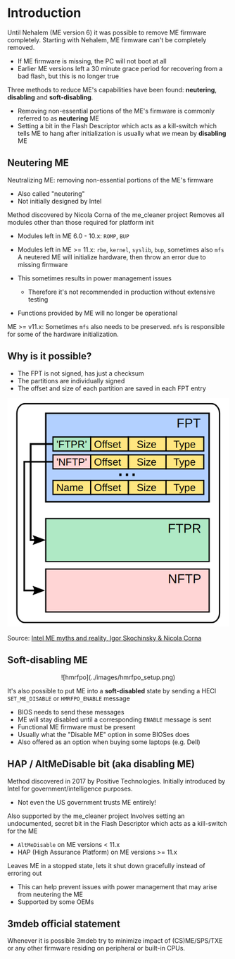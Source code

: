 # Introduction

Until Nehalem (ME version 6) it was possible to remove ME firmware completely.
Starting with Nehalem, ME firmware can't be completely removed.

- If ME firmware is missing, the PC will not boot at all
- Earlier ME versions left a 30 minute grace period for recovering from
  a bad flash, but this is no longer true

Three methods to reduce ME's capabilities have been found: **neutering**,
**disabling** and **soft-disabling**.

- Removing non-essential portions of the ME's firmware is commonly referred
  to as **neutering** ME
- Setting a bit in the Flash Descriptor which acts as a kill-switch which
  tells ME to hang after initialization is usually what we mean by
  **disabling** ME

## Neutering ME

Neutralizing ME: removing non-essential portions of the ME's firmware

- Also called "neutering"
- Not initially designed by Intel

Method discovered by Nicola Corna of the me_cleaner project
Removes all modules other than those required for platform init

- Modules left in ME 6.0 - 10.x: `ROMP`, `BUP`
- Modules left in ME >= 11.x: `rbe`, `kernel`, `syslib`, `bup`, sometimes
  also `mfs`
A neutered ME will initialize hardware, then throw an error due to missing
firmware

- This sometimes results in power management issues
    + Therefore it's not recommended in production without extensive testing
- Functions provided by ME will no longer be operational

ME >= v11.x: Sometimes `mfs` also needs to be preserved. `mfs` is responsible
for some of the hardware initialization.

## Why is it possible?

- The FPT is not signed, has just a checksum
- The partitions are individually signed
- The offset and size of each partition are saved in each FPT entry

![fpt](../images/fpt.png)

Source: [Intel ME myths and reality, Igor Skochinsky & Nicola Corna](https://fahrplan.events.ccc.de/congress/2017/Fahrplan/system/event_attachments/attachments/000/003/391/original/Intel_ME_myths_and_reality.pdf)

## Soft-disabling ME

<center>
![hmrfpo](../images/hmrfpo_setup.png)
</center>

It's also possible to put ME into a **soft-disabled** state by sending
a HECI `SET_ME_DISABLE` or `HMRFPO_ENABLE` message

- BIOS needs to send these messages
- ME will stay disabled until a corresponding `ENABLE` message is sent
- Functional ME firmware must be present
- Usually what the "Disable ME" option in some BIOSes does
- Also offered as an option when buying some laptops (e.g. Dell)

## HAP / AltMeDisable bit (aka disabling ME)

Method discovered in 2017 by Positive Technologies. Initially introduced by
Intel for government/intelligence purposes.

- Not even the US government trusts ME entirely!

Also supported by the me_cleaner project
Involves setting an undocumented, secret bit in the Flash Descriptor which
acts as a kill-switch for the ME

- `AltMeDisable` on ME versions < 11.x
- HAP (High Assurance Platform) on ME versions >= 11.x

Leaves ME in a stopped state, lets it shut down gracefully instead of erroring
out
- This can help prevent issues with power management that may arise from
  neutering the ME
- Supported by some OEMs

## 3mdeb official statement

Whenever it is possible 3mdeb try to minimize impact of (CS)ME/SPS/TXE or any
other firmware residing on peripheral or built-in CPUs.

